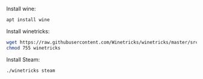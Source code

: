 
Install wine:

```bash
apt install wine
```

Install winetricks:

```bash
wget https://raw.githubusercontent.com/Winetricks/winetricks/master/src/winetricks
chmod 755 winetricks
```

Install Steam:

```bash
./winetricks steam
```
